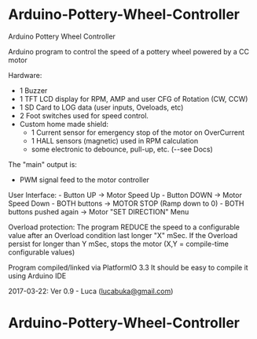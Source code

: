 # Arduino-Pottery-Wheel-Controller


Arduino Pottery Wheel Controller

Arduino program to control the speed of a pottery wheel powered by a CC motor

Hardware:
 - 1 Buzzer
 - 1 TFT LCD display for RPM, AMP and user CFG of Rotation (CW, CCW)
 - 1 SD Card to LOG data (user inputs, Oveloads, etc)
 - 2 Foot switches used for speed control.
 - Custom home made shield:
	- 1 Current sensor for emergency stop of the motor on OverCurrent
	- 1 HALL sensors (magnetic) used in RPM calculation
	- some electronic to debounce, pull-up, etc. (--see Docs)

The "main" output is:
 - PWM signal feed to the motor controller

 User Interface:
	- Button UP		-> Motor Speed Up
	- Button DOWN	-> Motor Speed Down
	- BOTH buttons -> MOTOR STOP (Ramp down to 0)
		- BOTH buttons pushed again -> Motor "SET DIRECTION" Menu

Overload protection:
	The program REDUCE the speed to a configurable value after 
	an Overload condition last longer "X" mSec.
	If the Overload persist for longer than Y mSec, stops the motor
	(X,Y = compile-time configurable values)



Program compiled/linked via PlatformIO 3.3
It should be easy to compile it using Arduino IDE

2017-03-22: Ver 0.9 - Luca (lucabuka@gmail.com)

# Arduino-Pottery-Wheel-Controller
